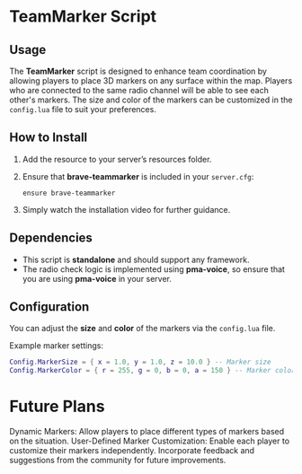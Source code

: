 # **TeamMarker Script**

## Usage

The **TeamMarker** script is designed to enhance team coordination by allowing players to place 3D markers on any surface within the map. Players who are connected to the same radio channel will be able to see each other's markers. The size and color of the markers can be customized in the `config.lua` file to suit your preferences.

## How to Install

1. Add the resource to your server’s resources folder.
2. Ensure that **brave-teammarker** is included in your `server.cfg`:

    ```plaintext
    ensure brave-teammarker
    ```

3. Simply watch the installation video for further guidance.

## Dependencies

- This script is **standalone** and should support any framework.
- The radio check logic is implemented using **pma-voice**, so ensure that you are using **pma-voice** in your server.

## Configuration

You can adjust the **size** and **color** of the markers via the `config.lua` file.

Example marker settings:

```lua
Config.MarkerSize = { x = 1.0, y = 1.0, z = 10.0 } -- Marker size
Config.MarkerColor = { r = 255, g = 0, b = 0, a = 150 } -- Marker color (RGBA)
```

# **Future Plans**

Dynamic Markers: Allow players to place different types of markers based on the situation.
User-Defined Marker Customization: Enable each player to customize their markers independently.
Incorporate feedback and suggestions from the community for future improvements.
